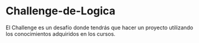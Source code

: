 # Challenge-de-Logica
El Challenge es un desafío donde tendrás que hacer un proyecto utilizando los conocimientos adquiridos en los cursos.
